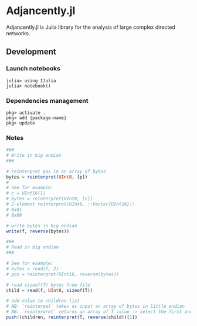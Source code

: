 # Adjancently.jl 

Adjancently.jl is Julia library for the analysis of large complex directed networks.


## Development

### Launch notebooks
```
julia> using IJulia
julia> notebook()
```

### Dependencies management
```
pkg> activate .
pkg> add {package-name}
pkg> update
```

### Notes
```julia
###
# Write in big endian
###

# reinterpret pos in an array of bytes
bytes = reinterpret(UInt8, [p]) 
#
# See for example:
# c = UInt16(1)
# bytes = reinterpret(UInt8, [c])
# 2-element reinterpret(UInt8, ::Vector{UInt16}):
# 0x01
# 0x00

# write bytes in big endian
write(f, reverse(bytes))

### 
# Read in big endian
###

# See for example:
# bytes = read(f, 2)
# pos = reinterpret(UInt16, reverse(bytes))

# read sizeof(T) bytes from file
child = read(f, UInt8, sizeof(T))

# add value to children list
# NB: `reinterpet` takes as input an array of bytes in little endian
# NB: `reinterpret` returns an array of T value -> select the first and only one
push!(children, reinterpret(T, reverse(child))[1])

```
